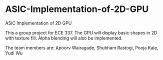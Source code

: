 # ASIC-Implementation-of-2D-GPU
ASIC Implementation of 2D GPU

This a group project for ECE 337. The GPU will display basic shapes in 2D with texture fill. Alpha blending will also be implemented.

The team members are:
  Apoorv Wairagade,
  Shubham Rastogi,
  Pooja Kale,
  Yudi Wu
